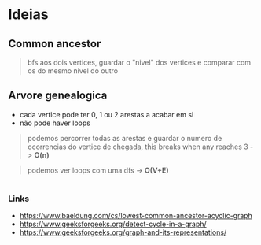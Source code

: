 # Ideias

## Common ancestor 

> bfs aos dois vertices, guardar o "nivel" dos vertices e comparar com os do mesmo nivel do outro

## Arvore genealogica

- cada vertice pode ter 0, 1 ou 2 arestas a acabar em si
- não pode haver loops

> podemos percorrer todas as arestas e guardar o numero de ocorrencias do vertice de chegada, this breaks when any reaches 3 -> **O(n)**

> podemos ver loops com uma dfs -> **O(V+E)**

# 
### Links

- https://www.baeldung.com/cs/lowest-common-ancestor-acyclic-graph
- https://www.geeksforgeeks.org/detect-cycle-in-a-graph/
- https://www.geeksforgeeks.org/graph-and-its-representations/

